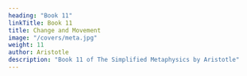 ```yaml
---
heading: "Book 11"
linkTitle: Book 11
title: Change and Movement
image: "/covers/meta.jpg"
weight: 11
author: Aristotle
description: "Book 11 of The Simplified Metaphysics by Aristotle"
---
```

